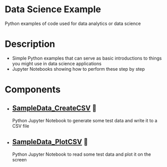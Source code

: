 # Data Science Example
Python examples of code used for data analytics or data science

# Description

- Simple Python examples that can serve as basic introductions to things you might use in data science applications
- Jupyter Notebooks showing how to perform these step by step

# Components
- ## [SampleData_CreateCSV](https://github.com/DykemaBill/DataScience_StartingExample/blob/main/SampleData_CreateCSV.ipynb) :notebook:
    Python Jupyter Notebook to generate some test data and write it to a CSV file
- ## [SampleData_PlotCSV](https://github.com/DykemaBill/DataScience_StartingExample/blob/main/SampleData_PlotCSV.ipynb) :notebook:
    Python Jupyter Notebook to read some test data and plot it on the screen
